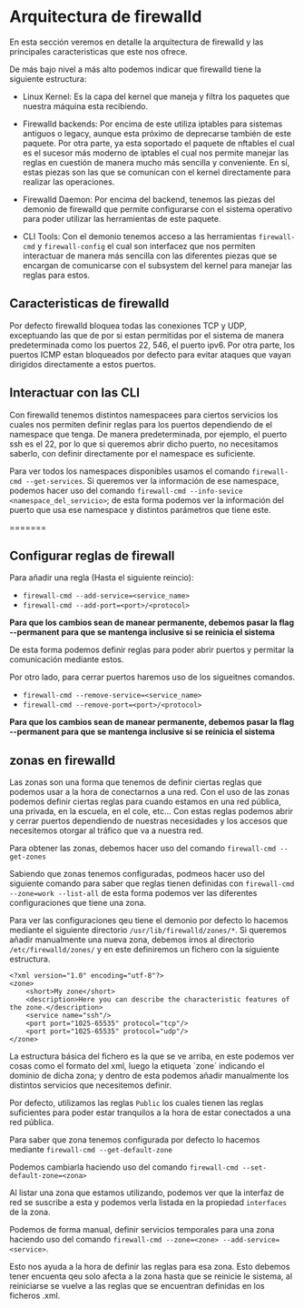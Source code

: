 # Arquitectura de firewalld

En esta sección veremos en detalle la arquitectura de firewalld y las principales caracteristicas que este nos ofrece.

De más bajo nivel a más alto podemos indicar que firewalld tiene la siguiente estructura:

- Linux Kernel: Es la capa del kernel que maneja y filtra los paquetes que nuestra máquina esta recibiendo.

- Firewalld backends: Por encima de este utiliza iptables para sistemas antiguos o legacy, aunque esta próximo de deprecarse también de este paquete. Por otra parte, ya esta soportado el paquete de nftables el cual es el sucesor más moderno de iptables el cual nos permite manejar las reglas en cuestión de manera mucho más sencilla y conveniente. En sí, estas piezas son las que se comunican con el kernel directamente para realizar las operaciones.

- Firewalld Daemon: Por encima del backend, tenemos las piezas del demonio de firewalld que permite configurarse con el sistema operativo para poder utilizar las herramientas de este paquete.

- CLI Tools: Con el demonio tenemos acceso a las herramientas `firewall-cmd` y `firewall-config` el cual son interfacez que nos permiten interactuar de manera más sencilla con las diferentes piezas que se encargan de comunicarse con el subsystem del kernel para manejar las reglas para estos.

## Caracteristicas de firewalld

Por defecto firewalld bloquea todas las conexiones TCP y UDP, exceptuando las que de por si estan permitidas por el sistema de manera predeterminada como los puertos 22, 546, el puerto ipv6. Por otra parte, los puertos ICMP estan bloqueados por defecto para evitar ataques que vayan dirigidos directamente a estos puertos.

## Interactuar con las CLI

Con firewalld tenemos distintos namespacees para ciertos servicios los cuales nos permiten definir reglas para los puertos dependiendo de el namespace que tenga. De manera predeterminada, por ejemplo, el puerto ssh es el 22, por lo que si queremos abrir dicho puerto, no necesitamos saberlo, con definir directamente por el namespace es suficiente.

Para ver todos los namespaces disponibles usamos el comando `firewall-cmd --get-services`.
Si queremos ver la información de ese namespace, podemos hacer uso del comando `firewall-cmd --info-sevice <namespace_del_servicio>`; de esta forma podemos ver la información del puerto que usa ese namespace y distintos parámetros que tiene este.

=======
## Configurar reglas de firewall

Para añadir una regla (Hasta el siguiente reincio):

- `firewall-cmd --add-service=<service_name>`
- `firewall-cmd --add-port=<port>/<protocol>`

**Para que los cambios sean de manear permanente, debemos pasar la flag --permanent para que se mantenga inclusive si se reinicia el sistema**

De esta forma podemos definir reglas para poder abrir puertos y permitar la comunicación mediante estos.

Por otro lado, para cerrar puertos haremos uso de los sigueitnes comandos.

- `firewall-cmd --remove-service=<service_name>`
- `firewall-cmd --remove-port=<port>/<protocol>`

**Para que los cambios sean de manear permanente, debemos pasar la flag --permanent para que se mantenga inclusive si se reinicia el sistema**

## zonas en firewalld

Las zonas son una forma que tenemos de definir ciertas reglas que podemos usar a la hora de conectarnos a una red. Con el uso de las zonas podemos definir ciertas reglas para cuando estamos en una red pública, una privada, en la escuela, en el cole, etc... Con estas reglas podemos abrir y cerrar puertos dependiendo de nuestras necesidades y los accesos que necesitemos otorgar al tráfico que va a nuestra red.

Para obtener las zonas, debemos hacer uso del comando `firewall-cmd --get-zones`

Sabiendo que zonas tenemos configuradas, podmeos hacer uso del siguiente comando para saber que reglas tienen definidas con `firewall-cmd --zone=work --list-all` de esta forma podemos ver las diferentes configuraciones que tiene una zona.

Para ver las configuraciones qeu tiene el demonio por defecto lo hacemos mediante el siguiente directorio `/usr/lib/firewalld/zones/*`. Si queremos añadir manualmente una nueva zona, debemos irnos al directorio `/etc/firewalld/zones/` y en este definiremos un fichero con la siguiente estructura.

```
<?xml version="1.0" encoding="utf-8"?>
<zone>
    <short>My zone</short>
    <description>Here you can describe the characteristic features of the zone.</description>
    <service name="ssh"/>
    <port port="1025-65535" protocol="tcp"/>
    <port port="1025-65535" protocol="udp"/>
</zone>
```

La estructura básica del fichero es la que se ve arriba, en este podemos ver cosas como el formato del xml, luego la etiqueta ´zone´ indicando el dominio de dicha zona; y dentro de esta podemos añadir manualmente los distintos servicios que necesitemos definir.

Por defecto, utilizamos las reglas `Public` los cuales tienen las reglas suficientes para poder estar tranquilos a la hora de estar conectados a una red pública.

Para saber que zona tenemos configurada por defecto lo hacemos mediante `firewall-cmd --get-default-zone`

Podemos cambiarla haciendo uso del comando `firewall-cmd --set-default-zone=<zona>`

Al listar una zona que estamos utilizando, podemos ver que la interfaz de red se suscribe a esta y podemos verla listada en la propiedad `interfaces` de la zona.

Podemos de forma manual, definir servicios temporales para una zona haciendo uso del comando `firewall-cmd --zone=<zone> --add-service=<service>`.

Esto nos ayuda a la hora de definir las reglas para esa zona. Esto debemos tener encuenta qeu solo afecta a la zona hasta que se reinicie le sistema, al reiniciarse se vuelve a las reglas que se encuentran definidas en los ficheros .xml.
